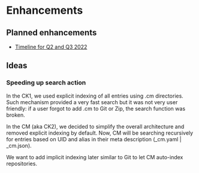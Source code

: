 # Enhancements

## Planned enhancements

* [Timeline for Q2 and Q3 2022](https://github.com/mlcommons/ck/issues/189)

## Ideas

### Speeding up search action

In the CK1, we used explicit indexing of all entries using .cm directories. 
Such mechanism provided a very fast search but it was not very user friendly:
if a user forgot to add .cm to Git or Zip, the search function was broken.

In the CM (aka CK2), we decided to simplify the overall architecture and removed
explicit indexing by default. Now, CM will be searching recursively for entries
based on UID and alias in their meta description (_cm.yaml | _cm.json).

We want to add implicit indexing later similar to Git to let CM auto-index repositories.
